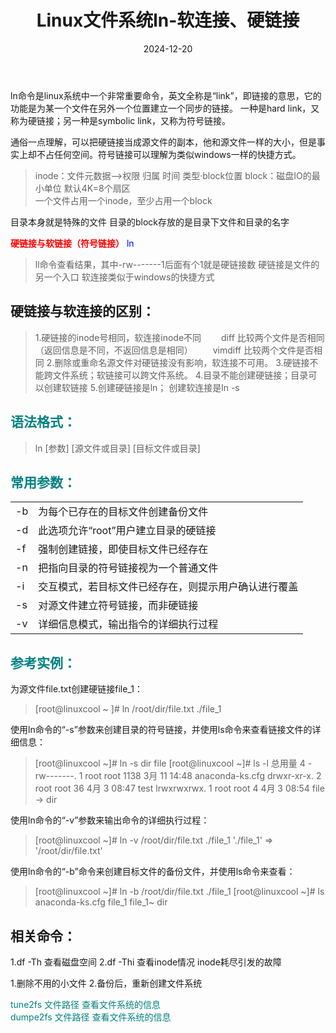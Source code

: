 ﻿---
title: Linux文件系统ln-软连接、硬链接
icon: circle-info
order: 1
category:
  - Linux
tag:
  - Linux
  - 运维
pageview: false
date: 2024-12-20
comment: false
breadcrumb: false
---



ln命令是linux系统中一个非常重要命令，英文全称是“link”，即链接的意思，它的功能是为某一个文件在另外一个位置建立一个同步的链接。 一种是hard link，又称为硬链接；另一种是symbolic link，又称为符号链接。


通俗一点理解，可以把硬链接当成源文件的副本，他和源文件一样的大小，但是事实上却不占任何空间。符号链接可以理解为类似windows一样的快捷方式。

> inode：文件元数据-->权限	归属	时间	类型·block位置
block：磁盘IO的最小单位	默认4K=8个扇区<br>
一个文件占用一个inode，至少占用一个block

目录本身就是特殊的文件
目录的block存放的是目录下文件和目录的名字

**<font color=red>硬链接与软链接（符号链接）</font>**
<font color=blue>ln</font>

> ll命令查看结果，其中-rw-------1后面有个1就是硬链接数
硬链接是文件的另一个入口
软连接类似于windows的快捷方式

## 硬链接与软连接的区别：

> 1.硬链接的inode号相同，软连接inode不同
>&emsp;&emsp;diff	比较两个文件是否相同（返回信息是不同，不返回信息是相同）
&emsp;&emsp;vimdiff	比较两个文件是否相同
2.删除或重命名源文件对硬链接没有影响，软连接不可用。
3.硬链接不能跨文件系统；软链接可以跨文件系统。
4.目录不能创建硬链接；目录可以创建软链接
5.创建硬链接是ln；	创建软连接是ln -s

## <font color=teal>语法格式：</font>

>  ln [参数] [源文件或目录] [目标文件或目录]

## <font color=teal>常用参数：</font>

|  |  |
|--|--|
|-b	|为每个已存在的目标文件创建备份文件
|-d|	此选项允许“root”用户建立目录的硬链接
|-f|	强制创建链接，即使目标文件已经存在
|-n |把指向目录的符号链接视为一个普通文件
|-i	|交互模式，若目标文件已经存在，则提示用户确认进行覆盖
|-s	|对源文件建立符号链接，而非硬链接
|-v|	详细信息模式，输出指令的详细执行过程




## <font color=teal>参考实例：</font>

为源文件file.txt创建硬链接file_1：

> [root@linuxcool ~ ]# ln /root/dir/file.txt ./file_1


使用ln命令的“-s”参数来创建目录的符号链接，并使用ls命令来查看链接文件的详细信息：

> [root@linuxcool ~]# ln -s dir file
[root@linuxcool ~]# ls -l
总用量 4
-rw-------. 1 root root 1138 3月  11 14:48 anaconda-ks.cfg
drwxr-xr-x. 2 root root   36 4月   3 08:47 test
lrwxrwxrwx. 1 root root    4 4月   3 08:54 file -> dir

使用ln命令的“-v”参数来输出命令的详细执行过程：

> [root@linuxcool ~]# ln -v /root/dir/file.txt ./file_1
 './file_1' => '/root/dir/file.txt'

使用ln命令的“-b”命令来创建目标文件的备份文件，并使用ls命令来查看：
> 
> [root@linuxcool ~]# ln -b /root/dir/file.txt ./file_1
[root@linuxcool ~]# ls
 anaconda-ks.cfg  file_1  file_1~  dir 



## 相关命令：

1.df -Th 	查看磁盘空间
2.df -Thi	查看inode情况
inode耗尽引发的故障

1.删除不用的小文件
2.备份后，重新创建文件系统

<font color=teal>tune2fs 文件路径	查看文件系统的信息<br>
dumpe2fs 文件路径	查看文件系统的信息</font>




